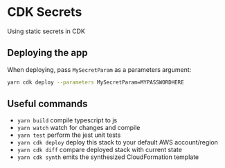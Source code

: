 # CDK Secrets

Using static secrets in CDK

## Deploying the app

When deploying, pass `MySecretParam` as a parameters argument:

```bash
yarn cdk deploy --parameters MySecretParam=MYPASSWORDHERE
```

## Useful commands

- `yarn build` compile typescript to js
- `yarn watch` watch for changes and compile
- `yarn test` perform the jest unit tests
- `yarn cdk deploy` deploy this stack to your default AWS account/region
- `yarn cdk diff` compare deployed stack with current state
- `yarn cdk synth` emits the synthesized CloudFormation template

